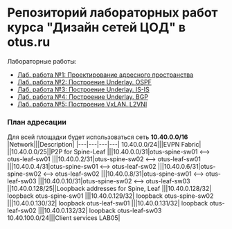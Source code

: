 # Репозиторий лабораторных работ курса "Дизайн сетей ЦОД" в otus.ru

Лабораторные работы:
- [Лаб. работа №1: Проектирование адресного пространства](labs/lab01/README.md)
- [Лаб. работа №2: Построение Underlay. OSPF](labs/lab02/README.md)
- [Лаб. работа №3: Построение Underlay. IS-IS](labs/lab03/README.md)
- [Лаб. работа №4: Построение Underlay. BGP](labs/lab04/README.md)
- [Лаб. работа №5: Построение VxLAN. L2VNI](labs/lab05/README.md)


### План адресации ###
Для всей площадки будет использоваться сеть **10.40.0.0/16**
|Network|||Description|
|---|---|---|---|
10.40.0.0/24|||EVPN Fabric|
||10.40.0.0/25||P2P for Spine-Leaf
|||10.40.0.0/31|otus-spine-sw01 <--> otus-leaf-sw01
|||10.40.0.2/31|otus-spine-sw02 <--> otus-leaf-sw01
|||10.40.0.4/31|otus-spine-sw01 <--> otus-leaf-sw02
|||10.40.0.6/31|otus-spine-sw02 <--> otus-leaf-sw02
|||10.40.0.8/31|otus-spine-sw01 <--> otus-leaf-sw03
|||10.40.0.10/31|otus-spine-sw02 <--> otus-leaf-sw03
||10.40.0.128/25||Loopback addresses for Spine, Leaf
|||10.40.0.128/32| loopback otus-spine-sw01
|||10.40.0.129/32| loopback otus-spine-sw02
|||10.40.0.130/32| loopback otus-leaf-sw01
|||10.40.0.131/32| loopback otus-leaf-sw02
|||10.40.0.132/32| loopback otus-leaf-sw03
10.40.100.0/24|||Client services LAB05|
